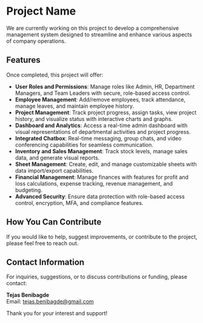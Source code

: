 # Project Name

We are currently working on this project to develop a comprehensive management system designed to streamline and enhance various aspects of company operations. 

## Features

Once completed, this project will offer:

- **User Roles and Permissions**: Manage roles like Admin, HR, Department Managers, and Team Leaders with secure, role-based access control.
- **Employee Management**: Add/remove employees, track attendance, manage leaves, and maintain employee history.
- **Project Management**: Track project progress, assign tasks, view project history, and visualize status with interactive charts and graphs.
- **Dashboard and Analytics**: Access a real-time admin dashboard with visual representations of departmental activities and project progress.
- **Integrated Chatbox**: Real-time messaging, group chats, and video conferencing capabilities for seamless communication.
- **Inventory and Sales Management**: Track stock levels, manage sales data, and generate visual reports.
- **Sheet Management**: Create, edit, and manage customizable sheets with data import/export capabilities.
- **Financial Management**: Manage finances with features for profit and loss calculations, expense tracking, revenue management, and budgeting.
- **Advanced Security**: Ensure data protection with role-based access control, encryption, MFA, and compliance features.

## How You Can Contribute

If you would like to help, suggest improvements, or contribute to the project, please feel free to reach out.

## Contact Information

For inquiries, suggestions, or to discuss contributions or funding, please contact:

**Tejas Benibagde**  
Email: [tejas.benibagde@gmail.com](mailto:tejas.benibagde@gmail.com)

Thank you for your interest and support!

